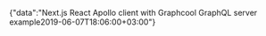 {"data":"Next.js React Apollo client with Graphcool GraphQL server example2019-06-07T18:06:00+03:00"}
